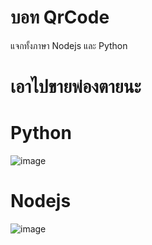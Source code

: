 # บอท QrCode

แจกทั้งภาษา Nodejs และ Python

# เอาไปขายพ่องตายนะ

# Python 
![image](https://github.com/4levy/Bot_Auto_QrCode/assets/100963276/7cf042a7-bf66-4264-ada9-eab67715c3d4)

# Nodejs
![image](https://github.com/4levy/Bot_Auto_QrCode/assets/100963276/4e5825c1-2957-41c7-9224-536d6b0cd8b0)
